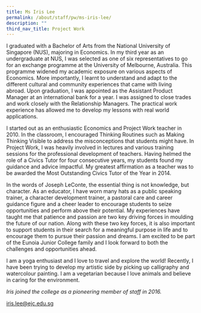 ```yaml
---
title: Ms Iris Lee
permalink: /about/staff/pw/ms-iris-lee/
description: ""
third_nav_title: Project Work
---
```




I graduated with a Bachelor of Arts from the National University of Singapore (NUS), majoring in Economics. In my third year as an undergraduate at NUS, I was selected as one of six representatives to go for an exchange programme at the University of Melbourne, Australia. This programme widened my academic exposure on various aspects of Economics. More importantly, I learnt to understand and adapt to the different cultural and community experiences that came with living abroad. Upon graduation, I was appointed as the Assistant Product Manager at an international bank for a year. I was assigned to close trades and work closely with the Relationship Managers. The practical work experience has allowed me to develop my lessons with real world applications.

I started out as an enthusiastic Economics and Project Work teacher in 2010. In the classroom, I encouraged Thinking Routines such as Making Thinking Visible to address the misconceptions that students might have. In Project Work, I was heavily involved in lectures and various training sessions for the professional development of teachers. Having helmed the role of a Civics Tutor for four consecutive years, my students found my guidance and advice impactful. My greatest affirmation as a teacher was to be awarded the Most Outstanding Civics Tutor of the Year in 2014.

In the words of Joseph LeConte, the essential thing is not knowledge, but character. As an educator, I have worn many hats as a public speaking trainer, a character development trainer, a pastoral care and career guidance figure and a cheer leader to encourage students to seize opportunities and perform above their potential. My experiences have taught me that patience and passion are two key driving forces in moulding the future of our nation. Along with these two key forces, it is also important to support students in their search for a meaningful purpose in life and to encourage them to pursue their passion and dreams. I am excited to be part of the Eunoia Junior College family and I look forward to both the challenges and opportunities ahead.

I am a yoga enthusiast and I love to travel and explore the world! Recently, I have been trying to develop my artistic side by picking up calligraphy and watercolour painting. I am a vegetarian because I love animals and believe in caring for the environment.

_Iris joined the college as a pioneering member of staff in 2016._

[iris.lee@ejc.edu.sg](mailto:iris.lee@ejc.edu.sg)
